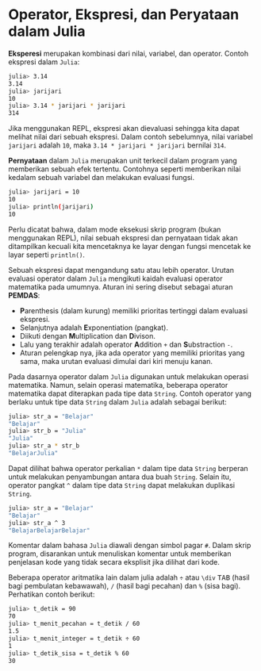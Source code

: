 # Operator, Ekspresi, dan Peryataan dalam Julia

**Eksperesi** merupakan kombinasi dari nilai, variabel, dan operator. Contoh ekspresi dalam `Julia`:

```bash
julia> 3.14
3.14
julia> jarijari
10
julia> 3.14 * jarijari * jarijari
314
```

Jika menggunakan REPL, ekspresi akan dievaluasi sehingga kita dapat melihat nilai dari sebuah ekspresi. Dalam contoh sebelumnya, nilai variabel `jarijari` adalah `10`, maka `3.14 * jarijari * jarijari` bernilai `314`.

**Pernyataan** dalam `Julia` merupakan unit terkecil dalam program yang memberikan sebuah efek tertentu. Contohnya seperti memberikan nilai kedalam sebuah variabel dan melakukan evaluasi fungsi.

```bash
julia> jarijari = 10
10
julia> println(jarijari)
10
```

Perlu dicatat bahwa, dalam mode eksekusi skrip program (bukan menggunakan REPL), nilai sebuah ekspresi dan pernyataan tidak akan ditampilkan kecuali kita mencetaknya ke layar dengan fungsi mencetak ke layar seperti `println()`.

Sebuah ekspresi dapat mengandung satu atau lebih operator. Urutan evaluasi operator dalam `Julia` mengikuti kaidah evaluasi operator matematika pada umumnya. Aturan ini sering disebut sebagai aturan **PEMDAS**:

- **P**arenthesis (dalam kurung) memiliki prioritas tertinggi dalam evaluasi ekspresi.
- Selanjutnya adalah **E**xponentiation (pangkat).
- Diikuti dengan **M**ultiplication dan **D**ivison.
- Lalu yang terakhir adalah operator **A**ddition `+` dan **S**ubstraction `-`.
- Aturan pelengkap nya, jika ada operator yang memiliki prioritas yang sama, maka urutan evaluasi dimulai dari kiri menuju kanan.

Pada dasarnya operator dalam `Julia` digunakan untuk melakukan operasi matematika. Namun, selain operasi matematika, beberapa operator matematika dapat diterapkan pada tipe data `String`. Contoh operator yang berlaku untuk tipe data `String` dalam `Julia` adalah sebagai berikut:

```bash
julia> str_a = "Belajar"
"Belajar"
julia> str_b = "Julia"
"Julia"
julia> str_a * str_b
"BelajarJulia"
```

Dapat dilihat bahwa operator perkalian `*` dalam tipe data `String` berperan untuk melakukan penyambungan antara dua buah `String`. Selain itu, operator pangkat `^` dalam tipe data `String` dapat melakukan duplikasi `String`.

```bash
julia> str_a = "Belajar"
"Belajar"
julia> str_a ^ 3
"BelajarBelajarBelajar"
```

Komentar dalam bahasa `Julia` diawali dengan simbol pagar `#`. Dalam skrip program, disarankan untuk menuliskan komentar untuk memberikan penjelasan kode yang tidak secara eksplisit jika dilihat dari kode.

Beberapa operator aritmatika lain dalam julia adalah `÷` atau `\div` <kbd>TAB</kbd> (hasil bagi pembulatan kebawawah), `/` (hasil bagi pecahan) dan `%` (sisa bagi). Perhatikan contoh berikut:

```bash
julia> t_detik = 90
70
julia> t_menit_pecahan = t_detik / 60
1.5
julia> t_menit_integer = t_detik ÷ 60
1
julia> t_detik_sisa = t_detik % 60
30
```